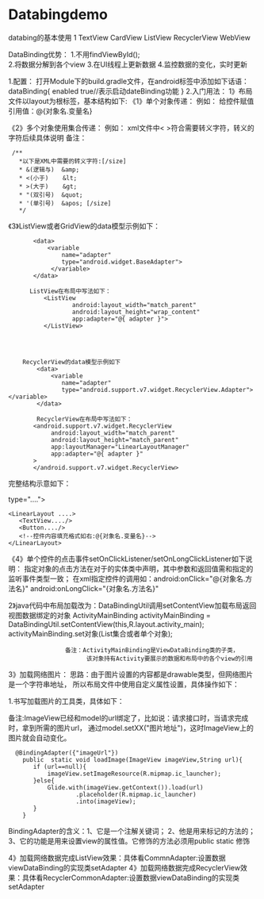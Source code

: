 # Databingdemo
databing的基本使用
1 TextView  CardView  ListView RecyclerView  WebView 

DataBinding优势： 1.不用findViewById();     
                  2.将数据分解到各个view
                  3.在UI线程上更新数据
                  4.监控数据的变化，实时更新
                           
                  
1.配置：
打开Module下的build.gradle文件，在android标签中添加如下话语：
 dataBinding{
        enabled true//表示启动dateBinding功能
    }
2.入门用法：
    1》布局文件以layout为根标签，基本结构如下:
   《1》单个对象传递：
             例如：
             <data>
                  <variable
                       name="对象名"
                       type="对象所在类的具体位置">
                  </variable>
             </data>
      给控件赋值引用值：@{对象名.变量名}
      
      
  《2》多个对象使用集合传递：
   例如：  <data>
                <import type="对象所在类的具体位置"></import>
                <variable
                    name="对象所在集合的名称"
                    type="java.util.List&lt;类&gt;">xml文件中< >符合需要转义字符，转义的字符后续具体说明
                </variable>
            </data>
     备注：
                  
                  
                  
     /**
       *以下是XML中需要的转义字符:[/size]
       * &(逻辑与)  &amp;       
       * <(小于)    &lt;       
       * >(大于)    &gt;       
       * "(双引号)  &quot;     
       * '(单引号)  &apos; [/size]
       */
       
       
       
   《3》ListView或者GridView的data模型示例如下：
   
   
           <data>
               <variable
                   name="adapter"
                   type="android.widget.BaseAdapter">
                </variable>
           </data>
           
          ListView在布局中写法如下：
              <ListView
                      android:layout_width="match_parent"
                      android:layout_height="wrap_content"
                      app:adapter="@{ adapter }">
              </ListView>
              
              
              
              
        RecyclerView的data模型示例如下
            <data>
                <variable
                   name="adapter"
                   type="android.support.v7.widget.RecyclerView.Adapter"></variable>
            </data>
            
            RecyclerView在布局中写法如下：
           <android.support.v7.widget.RecyclerView
                android:layout_width="match_parent"
                android:layout_height="match_parent"
                app:layoutManager="LinearLayoutManager"
                app:adapter="@{ adapter }"
           >
           </android.support.v7.widget.RecyclerView>
           
           
           
完整结构示意如下：


<?xml version="1.0" encoding="utf-8"?>
<layout xmlns:app="http://schemas.android.com/apk/res-auto">
  <!--填充数据的对象以及引入路径-->
    <data>
      <!--引入变量的具体位置：包名＋类名-->
        <import type="....."></import>
        <variable
            name="......"  <!--填充数据的对象名-->
            type="....">  <!--填充数据的对象具体路径路径-->
        </variable>
    </data>
    
  <!--显示数据的view视图，由以前学过的五大布局以及控件完成,示例如下:-->
    <LinearLayout ....>
       <TextView..../>
       <Button..../>
       <!--控件内容填充格式如右:@{对象名.变量名}-->
    </LinearLayout>
</layout>



《4》单个控件的点击事件setOnClickListener/setOnLongClickListener如下说明：
指定对象的点击方法在对于的实体类中声明，其中参数和返回值需和指定的监听事件类型一致；
在xml指定控件的调用如：android:onClick="@{对象名.方法名}" android:onLongClick="{对象名.方法名}"

 2》java代码中布局加载改为：DataBindingUtil调用setContentView加载布局返回视图数据绑定的对象
ActivityMainBinding activityMainBinding =
                    DataBindingUtil.setContentView(this,R.layout.activity_main);
                    activityMainBinding.set对象(List集合或者单个对象);

                    备注：ActivityMainBinding是ViewDataBinding类的子类，
                          该对象持有Activity要展示的数据和布局中的各个view的引用

3》加载网络图片： 思路：由于图片设置的内容都是drawable类型，但网络图片是一个字符串地址，
                  所以布局文件中使用自定义属性设置，具体操作如下：


 1.书写加载图片的工具类，具体如下：
 
 备注:ImageView已经和model的url绑定了，比如说：请求接口时，当请求完成时，拿到所需的图片url，
                                    通过model.setXX("图片地址")，这时ImageView上的图片就会自动变化。

      @BindingAdapter({"imageUrl"})
        public  static void loadImage(ImageView imageView,String url){
           if (url==null){
               imageView.setImageResource(R.mipmap.ic_launcher);
           }else{
               Glide.with(imageView.getContext()).load(url)
                       .placeholder(R.mipmap.ic_launcher)
                       .into(imageView);
           }
        }



BindingAdapter的含义：1、它是一个注解关键词；
                      2、他是用来标记的方法的；
                      3、它的功能是用来设置view的属性值。它修饰的方法必须用public static 修饰

4》加载网络数据完成ListView效果：具体看CommnAdapter:设置数据viewDataBinding的实现类setAdapter
4》加载网络数据完成RecyclerView效果：具体看RecyclerCommonAdapter:设置数据viewDataBinding的实现类setAdapter

